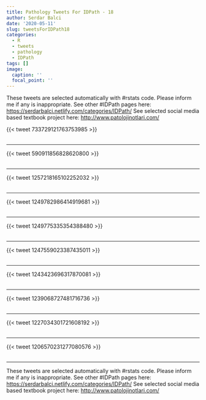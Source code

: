 ```yaml
---
title: Pathology Tweets For IDPath - 18
author: Serdar Balci
date: '2020-05-11'
slug: tweetsForIDPath18
categories:
  - R
  - tweets
  - pathology
  - IDPath
tags: []
image:
  caption: ''
  focal_point: ''
---
```



These tweets are selected automatically with #rstats code. Please inform me if any is inappropriate.
See other #IDPath pages here: https://serdarbalci.netlify.com/categories/IDPath/ 
See selected social media based textbook project here: http://www.patolojinotlari.com/

{{< tweet 733729121763753985 >}}
<br>
<br>
<hr>
{{< tweet 590911856828620800 >}}
<br>
<br>
<hr>
{{< tweet 1257218165102252032 >}}
<br>
<br>
<hr>
{{< tweet 1249782986414919681 >}}
<br>
<br>
<hr>
{{< tweet 1249775335354388480 >}}
<br>
<br>
<hr>
{{< tweet 1247559023387435011 >}}
<br>
<br>
<hr>
{{< tweet 1243423696317870081 >}}
<br>
<br>
<hr>
{{< tweet 1239068727481716736 >}}
<br>
<br>
<hr>
{{< tweet 1227034301721608192 >}}
<br>
<br>
<hr>
{{< tweet 1206570231277080576 >}}
<br>
<br>
<hr>


These tweets are selected automatically with #rstats code. Please inform me if any is inappropriate.
See other #IDPath pages here: https://serdarbalci.netlify.com/categories/IDPath/ 
See selected social media based textbook project here: http://www.patolojinotlari.com/
